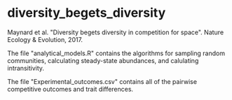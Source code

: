 # diversity_begets_diversity
Maynard et al. "Diversity begets diversity in competition for space". Nature Ecology &amp; Evolution, 2017.

The file "analytical_models.R" contains the algorithms for sampling random communities, calculating steady-state abundances, and calulating intransitivity.

The file "Experimental_outcomes.csv" contains all of the pairwise competitive outcomes and trait differences. 
